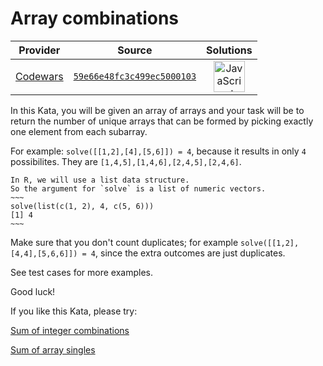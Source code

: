 [_metadata_:generated]: - "true"

# Array combinations

<!-- INFO TABLE BEGIN -->

| Provider                                        | Source                                                                               | Solutions                                                                                                                                                    |
| :---------------------------------------------: | :----------------------------------------------------------------------------------: | :----------------------------------------------------------------------------------------------------------------------------------------------------------: |
| [Codewars](../../../docs/providers/Codewars.md) | [`59e66e48fc3c499ec5000103`](https://www.codewars.com/kata/59e66e48fc3c499ec5000103) | [<img src="https://res.cloudinary.com/rascaltwo/image/upload/v1631924076/javascript_ehszr7.svg" alt="JavaScript" title="JavaScript" width="50" />](solve.js) |

<!-- INFO TABLE END -->

In this Kata, you will be given an array of arrays and your task will be to return the number of unique arrays that can be formed by picking exactly one element from each subarray. 

For example: `solve([[1,2],[4],[5,6]]) = 4`, because it results in only `4` possibilites. They are `[1,4,5],[1,4,6],[2,4,5],[2,4,6]`. 

```if:r
In R, we will use a list data structure.
So the argument for `solve` is a list of numeric vectors.
~~~
solve(list(c(1, 2), 4, c(5, 6)))
[1] 4
~~~
```

Make sure that you don't count duplicates; for example `solve([[1,2],[4,4],[5,6,6]]) = 4`, since the extra outcomes are just duplicates. 

See test cases for more examples.

Good luck!

If you like this Kata, please try:

[Sum of integer combinations](https://www.codewars.com/kata/59f3178e3640cef6d90000d5)

[Sum of array singles](https://www.codewars.com/kata/59f11118a5e129e591000134)
